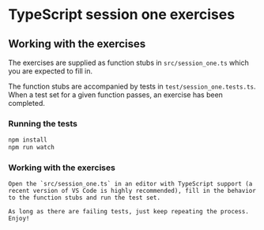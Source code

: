 # TypeScript session one exercises

## Working with the exercises

The exercises are supplied as function stubs in `src/session_one.ts` which you are expected to fill in.

The function stubs are accompanied by tests in `test/session_one.tests.ts`. When a test set for a given function passes, an exercise has been completed.

### Running the tests

```bash
npm install
npm run watch
```

### Working with the exercises

```
Open the `src/session_one.ts` in an editor with TypeScript support (a recent version of VS Code is highly recommended), fill in the behavior to the function stubs and run the test set.

As long as there are failing tests, just keep repeating the process. Enjoy!
```
